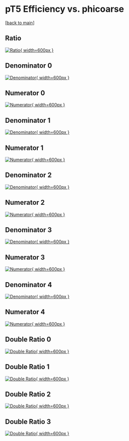 # pT5 Efficiency vs. phicoarse

[[back to main](./)]



## Ratio

[![Ratio](../mtv/var/pT5_vtr_321_0_eff_phicoarse.png){ width=600px }](../mtv/var/pT5_vtr_321_0_eff_phicoarse.pdf)

## Denominator 0

[![Denominator](../mtv/den/pT5_vtr_321_0_eff_phicoarse_den0.png){ width=600px }](../mtv/den/pT5_vtr_321_0_eff_phicoarse_den0.pdf)

## Numerator 0

[![Numerator](../mtv/num/pT5_vtr_321_0_eff_phicoarse_num0.png){ width=600px }](../mtv/num/pT5_vtr_321_0_eff_phicoarse_num0.pdf)

## Denominator 1

[![Denominator](../mtv/den/pT5_vtr_321_0_eff_phicoarse_den1.png){ width=600px }](../mtv/den/pT5_vtr_321_0_eff_phicoarse_den1.pdf)

## Numerator 1

[![Numerator](../mtv/num/pT5_vtr_321_0_eff_phicoarse_num1.png){ width=600px }](../mtv/num/pT5_vtr_321_0_eff_phicoarse_num1.pdf)

## Denominator 2

[![Denominator](../mtv/den/pT5_vtr_321_0_eff_phicoarse_den2.png){ width=600px }](../mtv/den/pT5_vtr_321_0_eff_phicoarse_den2.pdf)

## Numerator 2

[![Numerator](../mtv/num/pT5_vtr_321_0_eff_phicoarse_num2.png){ width=600px }](../mtv/num/pT5_vtr_321_0_eff_phicoarse_num2.pdf)

## Denominator 3

[![Denominator](../mtv/den/pT5_vtr_321_0_eff_phicoarse_den3.png){ width=600px }](../mtv/den/pT5_vtr_321_0_eff_phicoarse_den3.pdf)

## Numerator 3

[![Numerator](../mtv/num/pT5_vtr_321_0_eff_phicoarse_num3.png){ width=600px }](../mtv/num/pT5_vtr_321_0_eff_phicoarse_num3.pdf)

## Denominator 4

[![Denominator](../mtv/den/pT5_vtr_321_0_eff_phicoarse_den4.png){ width=600px }](../mtv/den/pT5_vtr_321_0_eff_phicoarse_den4.pdf)

## Numerator 4

[![Numerator](../mtv/num/pT5_vtr_321_0_eff_phicoarse_num4.png){ width=600px }](../mtv/num/pT5_vtr_321_0_eff_phicoarse_num4.pdf)

## Double Ratio 0

[![Double Ratio](../mtv/ratio/pT5_vtr_321_0_eff_phicoarse_ratio0.png){ width=600px }](../mtv/ratio/pT5_vtr_321_0_eff_phicoarse_ratio0.pdf)

## Double Ratio 1

[![Double Ratio](../mtv/ratio/pT5_vtr_321_0_eff_phicoarse_ratio1.png){ width=600px }](../mtv/ratio/pT5_vtr_321_0_eff_phicoarse_ratio1.pdf)

## Double Ratio 2

[![Double Ratio](../mtv/ratio/pT5_vtr_321_0_eff_phicoarse_ratio2.png){ width=600px }](../mtv/ratio/pT5_vtr_321_0_eff_phicoarse_ratio2.pdf)

## Double Ratio 3

[![Double Ratio](../mtv/ratio/pT5_vtr_321_0_eff_phicoarse_ratio3.png){ width=600px }](../mtv/ratio/pT5_vtr_321_0_eff_phicoarse_ratio3.pdf)

